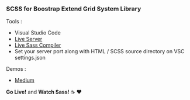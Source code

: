 ### SCSS for Boostrap Extend Grid System Library
Tools :

* Visual Studio Code
* [Live Server](https://github.com/ritwickdey/vscode-live-server) 
* [Live Sass Compiler](https://github.com/ritwickdey/vscode-live-sass-compiler)
* Set your server port along with HTML / SCSS source directory on VSC settings.json

Demos :
* [Medium](https://medium.com/p/fc0dec3cebc1/)

**Go Live!** and **Watch Sass!** :coffee: :heart: